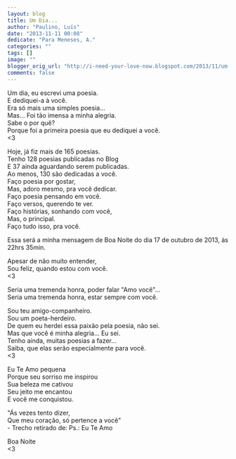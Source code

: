 ```yaml
---
layout: blog
title: Um Dia...
author: "Paulino, Luís"
date: "2013-11-11 00:08"
dedicate: "Para Meneses, A."
categories: ""
tags: []
image: ""
blogger_orig_url: "http://i-need-your-love-now.blogspot.com/2013/11/um-dia.html"
comments: false
---
```


Um dia, eu escrevi uma poesia.\
E dediquei-a à você.\
Era só mais uma simples poesia...\
Mas... Foi tão imensa a minha alegria.\
Sabe o por quê?\
Porque foi a primeira poesia que eu dediquei a você.\
<3

Hoje, já fiz mais de 165 poesias.\
Tenho 128 poesias publicadas no Blog\
E 37 ainda aguardando serem publicadas.\
Ao menos, 130 são dedicadas a você.\
Faço poesia por gostar,\
Mas, adoro mesmo, pra você dedicar.\
Faço poesia pensando em você.\
Faço versos, querendo te ver.\
Faço histórias, sonhando com você,\
Mas, o principal.\
Faço tudo isso, pra você.

Essa será a minha mensagem de Boa Noite do dia 17 de outubro de 2013, às 22hrs 35min.

Apesar de não muito entender,\
Sou feliz, quando estou com você.\
<3

Seria uma tremenda honra, poder falar "Amo você"...\
Seria uma tremenda honra, estar sempre com você.

Sou teu amigo-companheiro.\
Sou um poeta-herdeiro.\
De quem eu herdei essa paixão pela poesia, não sei.\
Mas que você é minha alegria... Eu sei.\
Tenho ainda, muitas poesias a fazer...\
Saiba, que elas serão especialmente para você.\
<3

Eu Te Amo pequena\
Porque seu sorriso me inspirou\
Sua beleza me cativou\
Seu jeito me encantou\
E você me conquistou.

"Ás vezes tento dizer,\
Que meu coração, só pertence a você"\
 \- Trecho retirado de: Ps.: Eu Te Amo

Boa Noite\
<3
